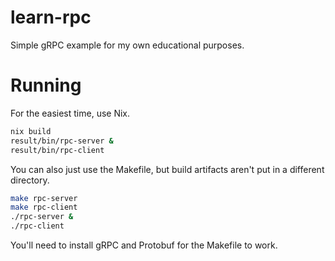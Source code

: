 # learn-rpc

Simple gRPC example for my own educational purposes.

# Running
For the easiest time, use Nix.
```sh
nix build
result/bin/rpc-server &
result/bin/rpc-client
```
You can also just use the Makefile, but build artifacts aren't put in a different directory.
```sh
make rpc-server
make rpc-client
./rpc-server &
./rpc-client
```
You'll need to install gRPC and Protobuf for the Makefile to work.
